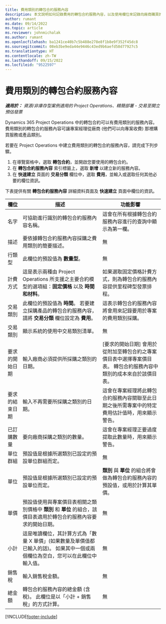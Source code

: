 ```yaml
---
title: 費用類別的轉包合約服務內容
description: 本文說明如何記錄費用的轉包合約服務內容，以及使用欄位來記錄向廠商購買的時間。
author: rumant
ms.date: 09/14/2022
ms.topic: article
ms.reviewer: johnmichalak
ms.author: rumant
ms.openlocfilehash: ba1241ce40b7c5b488e278e8f1b8e9f352f45dc8
ms.sourcegitcommit: 08eb3be9eda44e9446c43ed9b6aefd58d77927c5
ms.translationtype: HT
ms.contentlocale: zh-TW
ms.lasthandoff: 09/15/2022
ms.locfileid: "9522597"
---
```

#  <a name="subcontract-lines-for-expense-categories"></a>費用類別的轉包合約服務內容

_**適用於：** 資源/非庫存型案例適用的 Project Operations、精簡部署 - 交易至開立預估發票_

Dynamics 365 Project Operations 中的轉包合約可以有費用類別的服務內容。 費用類別的轉包合約服務內容可讓專案經理從廠商 (他們可以向專案收費) 那裡購買服務或產品類別。

若要在 Project Operations 中建立費用類別的轉包合約服務內容，請完成下列步驟。

1. 在導覽窗格中，選取 **轉包合約**，並開啟您要使用的轉包合約。
2. 在 **轉包合約服務內容** 索引標籤上，選取 **新增** 以建立新的服務內容。
3. 在 **快速建立** 頁面的 **交易分類** 欄位中，選取 **費用**，並輸入或選取任何其他必要的欄位資訊。

下表提供有關 **轉包合約服務內容** 詳細資料頁面及 **快速建立** 頁面中欄位的資訊。

| **欄位** | **描述** | **功能影響** |
| --- | --- | --- |
| 名字 | 可協助進行識別的轉包合約服務內容名稱。 | 這會在所有根據轉包合約服務內容進行的查詢中顯示為第一欄。 |
| 描述 | 要依據轉包合約服務內容採購之費用類別的簡要描述。 | 無​​ |
|行類型 | 此欄位的預設值為 **數量型**。 |無​​ |
| 計費方式 | 這是表示兩種由 Project Operations 所支援之主要合約模型的選項組：**固定價格** 以及 **時間和材料**。 | 如果選取固定價格計費方式，則為轉包合約服務內容提供里程碑型發票排程。 |
| 交易類別 | 此欄位的預設值為 **時間**。 若要建立採購產品的轉包合約服務內容，請將 **交易分類** 欄位設定為 **費用**。  | 這表示轉包合約服務內容將會用來記錄要用於專案的費用類別採購。 |
| 交易類別 | 顯示系統的使用中交易類別清單。 |無​​ |
| 要求的開始日期 | 輸入廠商必須提供所採購之類別的日期。 | [要求的開始日期] 會用於從附加至轉包合約之專案價目表中選擇專案價目表。 轉包合約服務內容中類別的成本來自於該價目表。 |
| 要求的結束日期 | 輸入不再需要所採購之類別的日期。 | 這會在專案經理將此轉包合約服務內容關聯至此日期之後所需專案中的特定費用估計值時，用來顯示警告。 |
| 已訂購數量 | 要向廠商採購之類別的數量。 | 這會在專案經理正要過度提取此數量時，用來顯示警告。|
| 單位群組 | 預設值是根據所選類別已設定的預設單位群組而定。 |無​​ |
| 單位 | 預設值是根據所選類別已設定的預設單位而定。  | **類別** 與 **單位** 的組合將會做為轉包合約服務內容的預設值，或用於計算其單價。  |
| 單價 | 預設值使用與專案價目表相關之類別價格中 **類別** 和 **單位** 的組合，該價目表適用於轉包合約服務內容要求的開始日期。 |無​​ |
| 小計 | 這是唯讀欄位，其計算方式為「數量 X 單價」(如果數量及單價值都已輸入的話)。 如果其中一個或兩個欄位為空白，您可以在此欄位中輸入值。 |無​​ |
| 銷售稅 | 輸入銷售稅金額。 |無​​ |
| 總金額 | 轉包合約服務內容的總金額 (含稅)。 此欄位是以「小計 + 銷售稅」的方式計算。 |無​​ |


[!INCLUDE[footer-include](../../includes/footer-banner.md)]
